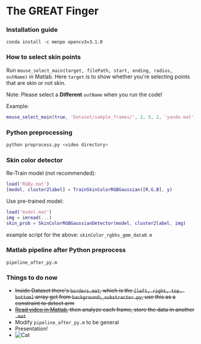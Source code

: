 # The **GREAT** Finger

### Installation guide

`conda install -c menpo opencv3=3.1.0`

### How to select skin points

Run `mouse_select_main(target, filePath, start, ending, radius, outName)` in Matlab. Here `target` is to show whether you're selecting points that are skin or not skin.

Note: Please select a **Different** `outName` when you run the code!

Example: 

```matlab
mouse_select_main(true, 'Dataset/sample_frames/', 2, 5, 2, 'yanda.mat')
```

### Python preprocessing
```bash
python preprocess.py <video directory>
```

### Skin color detector
Re-Train model (not recommended):
```matlab
load('RGBy.mat')
[model, cluster2label] = TrainSkinColorRGBGaussian([R,G,B], y)
```

Use pre-trained model:
```matlab
load('model.mat')
img = imread(...)
skin_prob = SkinColorRGBGaussianDetector(model, cluster2label, img)
```

example script for the above:
```skinColor_rgbhs_gmm_data0.m```

### Matlab pipeline after Python preprocess
```pipeline_after_py.m```

### Things to do now
- ~~Inside Dataset there's `borders.mat`, which is the `[left, right, top, bottom]` array get from `background\_substractor.py`, use this as a constraint to detect arm~~
- ~~[Read video in Matlab](https://www.mathworks.com/help/matlab/ref/videoreader.html), then analyze each frame, store the data in another `.mat`~~
- Modify ```pipeline_after_py.m``` to be general
- Presentation!
- ![Cat](http://i.imgur.com/1uYroRF.gif)
